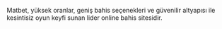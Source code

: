 Matbet, yüksek oranlar, geniş bahis seçenekleri ve güvenilir altyapısı ile kesintisiz oyun keyfi sunan lider online bahis sitesidir.
